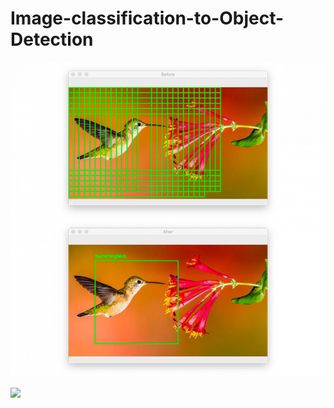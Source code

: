 # Image-classification-to-Object-Detection
![](https://github.com/balajibetadur/Image-classification-to-Object-Detection/blob/master/result/keras_classifier_object_detector_result02_update-768x768%20(1).png?raw=true)

![](https://github.com/balajibetadur/Image-classification-to-Object-Detection/blob/master/result/keras_classifier_object_detector_result02_update-768x768%20(2).png?raw=true)
